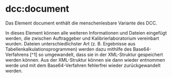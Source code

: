 # dcc:document

Das Element document enthält die menschenlesbare Variante des DCC.

In dieses Element können alle weiteren Informationen und Dateien eingefügt werden, 
die zwischen Auftraggeber und Kalibrierlaboratorium vereinbart wurden. Dateien 
unterschiedlichster Art (z. B. Ergebnisse aus Tabellenkalkulationsprogrammen) werden 
dazu mithilfe des Base64-Verfahrens [^1] so umgewandelt, dass sie in der XML-Struktur 
gespeichert werden können. Aus der XML-Struktur können sie dann wieder entnommen 
werde und mit dem Base64-Verfahren fehlerfrei wieder zurückgewandelt werden. 

